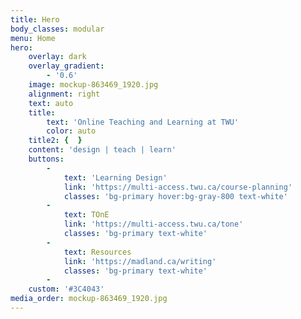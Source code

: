 ```yaml
---
title: Hero
body_classes: modular
menu: Home
hero:
    overlay: dark
    overlay_gradient:
        - '0.6'
    image: mockup-863469_1920.jpg
    alignment: right
    text: auto
    title:
        text: 'Online Teaching and Learning at TWU'
        color: auto
    title2: {  }
    content: 'design | teach | learn'
    buttons:
        -
            text: 'Learning Design'
            link: 'https://multi-access.twu.ca/course-planning'
            classes: 'bg-primary hover:bg-gray-800 text-white'
        -
            text: TOnE
            link: 'https://multi-access.twu.ca/tone'
            classes: 'bg-primary text-white'
        -
            text: Resources
            link: 'https://madland.ca/writing'
            classes: 'bg-primary text-white'
        -
    custom: '#3C4043'
media_order: mockup-863469_1920.jpg
---
```


